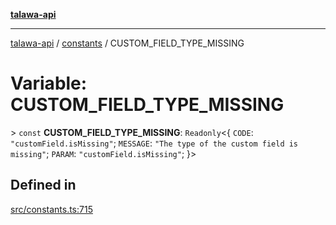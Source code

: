 [**talawa-api**](../../README.md)

***

[talawa-api](../../modules.md) / [constants](../README.md) / CUSTOM\_FIELD\_TYPE\_MISSING

# Variable: CUSTOM\_FIELD\_TYPE\_MISSING

\> `const` **CUSTOM\_FIELD\_TYPE\_MISSING**: `Readonly`\<\{ `CODE`: `"customField.isMissing"`; `MESSAGE`: `"The type of the custom field is missing"`; `PARAM`: `"customField.isMissing"`; \}\>

## Defined in

[src/constants.ts:715](https://github.com/PalisadoesFoundation/talawa-api/blob/4b5c74fd36bcfc2e36f3a06b67d517e865c188be/src/constants.ts#L715)
